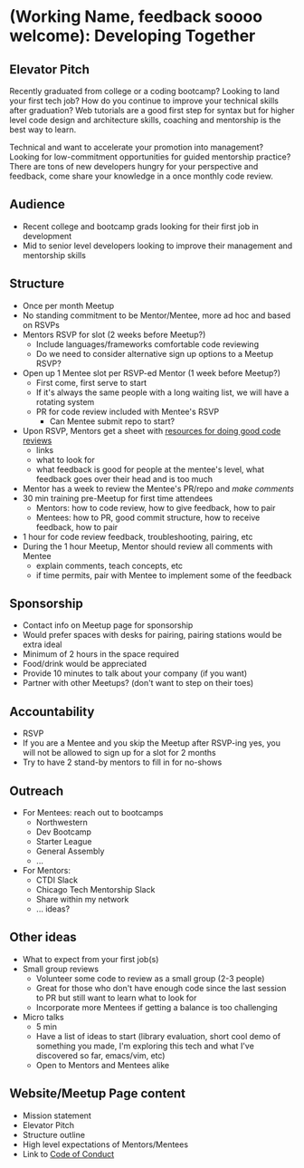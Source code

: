 # (Working Name, feedback soooo welcome): Developing Together 

## Elevator Pitch
Recently graduated from college or a coding bootcamp? Looking to land your first tech job? How do you continue to improve your technical skills after graduation? Web tutorials are a good first step for syntax but for higher level code design and architecture skills, coaching and mentorship is the best way to learn.

Technical and want to accelerate your promotion into management? Looking for low-commitment opportunities for guided mentorship practice? There are tons of new developers hungry for your perspective and feedback, come share your knowledge in a once monthly code review.

## Audience
- Recent college and bootcamp grads looking for their first job in development
- Mid to senior level developers looking to improve their management and mentorship skills

## Structure
- Once per month Meetup
- No standing commitment to be Mentor/Mentee, more ad hoc and based on RSVPs
- Mentors RSVP for slot (2 weeks before Meetup?)
  - Include languages/frameworks comfortable code reviewing
  - Do we need to consider alternative sign up options to a Meetup RSVP?
- Open up 1 Mentee slot per RSVP-ed Mentor (1 week before Meetup?)
  - First come, first serve to start
  - If it's always the same people with a long waiting list, we will have a rotating system
  - PR for code review included with Mentee's RSVP
    - Can Mentee submit repo to start?
- Upon RSVP, Mentors get a sheet with [resources for doing good code reviews](./code_review_resources.md)
  - links
  - what to look for
  - what feedback is good for people at the mentee's level, what feedback goes over their head and is too much
- Mentor has a week to review the Mentee's PR/repo and _make comments_
- 30 min training pre-Meetup for first time attendees
  - Mentors: how to code review, how to give feedback, how to pair
  - Mentees: how to PR, good commit structure, how to receive feedback, how to pair
- 1 hour for code review feedback, troubleshooting, pairing, etc
- During the 1 hour Meetup, Mentor should review all comments with Mentee
  - explain comments, teach concepts, etc
  - if time permits, pair with Mentee to implement some of the feedback

## Sponsorship
  - Contact info on Meetup page for sponsorship
  - Would prefer spaces with desks for pairing, pairing stations would be extra ideal
  - Minimum of 2 hours in the space required
  - Food/drink would be appreciated
  - Provide 10 minutes to talk about your company (if you want)
  - Partner with other Meetups? (don't want to step on their toes)
  
## Accountability
  - RSVP
  - If you are a Mentee and you skip the Meetup after RSVP-ing yes, you will not be allowed to sign up for a slot for 2 months
  - Try to have 2 stand-by mentors to fill in for no-shows 
    
## Outreach
  - For Mentees: reach out to bootcamps
    - Northwestern
    - Dev Bootcamp
    - Starter League
    - General Assembly
    - ...
  - For Mentors:
    - CTDI Slack
    - Chicago Tech Mentorship Slack
    - Share within my network
    - ... ideas?
    
## Other ideas
  - What to expect from your first job(s)
  - Small group reviews 
    - Volunteer some code to review as a small group (2-3 people)
    - Great for those who don't have enough code since the last session to PR but still want to learn what to look for 
    - Incorporate more Mentees if getting a balance is too challenging
  - Micro talks
    - 5 min
    - Have a list of ideas to start (library evaluation, short cool demo of something you made, I'm exploring this tech and what I've discovered so far, emacs/vim, etc)
    - Open to Mentors and Mentees alike
    
## Website/Meetup Page content
- Mission statement
- Elevator Pitch
- Structure outline
- High level expectations of Mentors/Mentees
- Link to [Code of Conduct](./code_of_conduct.md) 
